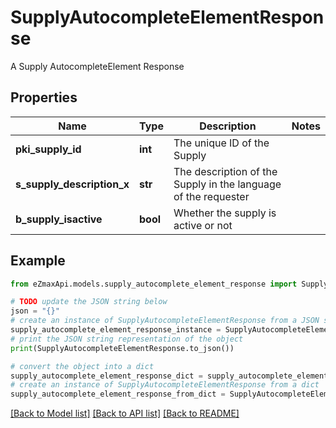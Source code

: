# SupplyAutocompleteElementResponse

A Supply AutocompleteElement Response

## Properties

Name | Type | Description | Notes
------------ | ------------- | ------------- | -------------
**pki_supply_id** | **int** | The unique ID of the Supply | 
**s_supply_description_x** | **str** | The description of the Supply in the language of the requester | 
**b_supply_isactive** | **bool** | Whether the supply is active or not | 

## Example

```python
from eZmaxApi.models.supply_autocomplete_element_response import SupplyAutocompleteElementResponse

# TODO update the JSON string below
json = "{}"
# create an instance of SupplyAutocompleteElementResponse from a JSON string
supply_autocomplete_element_response_instance = SupplyAutocompleteElementResponse.from_json(json)
# print the JSON string representation of the object
print(SupplyAutocompleteElementResponse.to_json())

# convert the object into a dict
supply_autocomplete_element_response_dict = supply_autocomplete_element_response_instance.to_dict()
# create an instance of SupplyAutocompleteElementResponse from a dict
supply_autocomplete_element_response_from_dict = SupplyAutocompleteElementResponse.from_dict(supply_autocomplete_element_response_dict)
```
[[Back to Model list]](../README.md#documentation-for-models) [[Back to API list]](../README.md#documentation-for-api-endpoints) [[Back to README]](../README.md)


